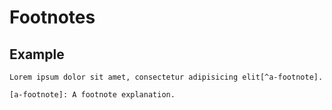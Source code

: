 # Footnotes

## Example

```
Lorem ipsum dolor sit amet, consectetur adipisicing elit[^a-footnote].

[a-footnote]: A footnote explanation.
```
